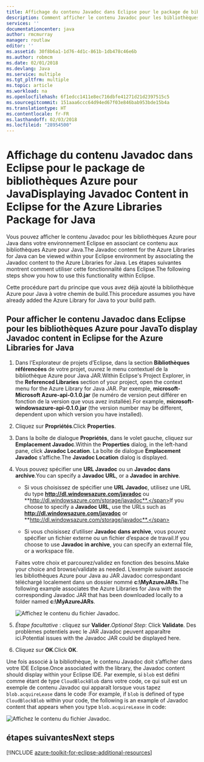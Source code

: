 ```yaml
---
title: Affichage du contenu Javadoc dans Eclipse pour le package de bibliothèques Azure pour Java
description: Comment afficher le contenu Javadoc pour les bibliothèques Azure dans Eclipse.
services: ''
documentationcenter: java
author: rmcmurray
manager: routlaw
editor: ''
ms.assetid: 30f8b6a1-1d76-4d1c-861b-1db478c46e6b
ms.author: robmcm
ms.date: 02/01/2018
ms.devlang: Java
ms.service: multiple
ms.tgt_pltfrm: multiple
ms.topic: article
ms.workload: na
ms.openlocfilehash: 6f1edcc1411e8ec716dbfe41271d21d2397515c5
ms.sourcegitcommit: 151aaa6ccc64d94ed67f03e846bab953bde15b4a
ms.translationtype: HT
ms.contentlocale: fr-FR
ms.lasthandoff: 02/03/2018
ms.locfileid: "28954500"
---
```

# <a name="displaying-javadoc-content-in-eclipse-for-the-azure-libraries-package-for-java"></a><span data-ttu-id="1a3c6-103">Affichage du contenu Javadoc dans Eclipse pour le package de bibliothèques Azure pour Java</span><span class="sxs-lookup"><span data-stu-id="1a3c6-103">Displaying Javadoc Content in Eclipse for the Azure Libraries Package for Java</span></span>

<span data-ttu-id="1a3c6-104">Vous pouvez afficher le contenu Javadoc pour les bibliothèques Azure pour Java dans votre environnement Eclipse en associant ce contenu aux bibliothèques Azure pour Java.</span><span class="sxs-lookup"><span data-stu-id="1a3c6-104">The Javadoc content for the Azure Libraries for Java can be viewed within your Eclipse environment by associating the Javadoc content to the Azure Libraries for Java.</span></span> <span data-ttu-id="1a3c6-105">Les étapes suivantes montrent comment utiliser cette fonctionnalité dans Eclipse.</span><span class="sxs-lookup"><span data-stu-id="1a3c6-105">The following steps show you how to use this functionality within Eclipse.</span></span>

<span data-ttu-id="1a3c6-106">Cette procédure part du principe que vous avez déjà ajouté la bibliothèque Azure pour Java à votre chemin de build.</span><span class="sxs-lookup"><span data-stu-id="1a3c6-106">This procedure assumes you have already added the Azure Library for Java to your build path.</span></span>

## <a name="to-display-javadoc-content-in-eclipse-for-the-azure-libraries-for-java"></a><span data-ttu-id="1a3c6-107">Pour afficher le contenu Javadoc dans Eclipse pour les bibliothèques Azure pour Java</span><span class="sxs-lookup"><span data-stu-id="1a3c6-107">To display Javadoc content in Eclipse for the Azure Libraries for Java</span></span>

1. <span data-ttu-id="1a3c6-108">Dans l’Explorateur de projets d’Eclipse, dans la section **Bibliothèques référencées** de votre projet, ouvrez le menu contextuel de la bibliothèque Azure pour Java JAR.</span><span class="sxs-lookup"><span data-stu-id="1a3c6-108">Within Eclipse's Project Explorer, in the **Referenced Libraries** section of your project, open the context menu for the Azure Library for Java JAR.</span></span> <span data-ttu-id="1a3c6-109">Par exemple, **microsoft-Microsoft Azure-api-0.1.0.jar** (le numéro de version peut différer en fonction de la version que vous avez installée).</span><span class="sxs-lookup"><span data-stu-id="1a3c6-109">For example, **microsoft-windowsazure-api-0.1.0.jar** (the version number may be different, dependent upon which version you have installed).</span></span>

1. <span data-ttu-id="1a3c6-110">Cliquez sur **Propriétés**.</span><span class="sxs-lookup"><span data-stu-id="1a3c6-110">Click **Properties**.</span></span>

1. <span data-ttu-id="1a3c6-111">Dans la boîte de dialogue **Propriétés**, dans le volet gauche, cliquez sur **Emplacement Javadoc**.</span><span class="sxs-lookup"><span data-stu-id="1a3c6-111">Within the **Properties** dialog, in the left-hand pane, click **Javadoc Location**.</span></span> <span data-ttu-id="1a3c6-112">La boîte de dialogue **Emplacement Javadoc** s’affiche.</span><span class="sxs-lookup"><span data-stu-id="1a3c6-112">The **Javadoc Location** dialog is displayed.</span></span>

1. <span data-ttu-id="1a3c6-113">Vous pouvez spécifier une **URL Javadoc** ou un **Javadoc dans archive**.</span><span class="sxs-lookup"><span data-stu-id="1a3c6-113">You can specify a **Javadoc URL**, or a **Javadoc in archive**.</span></span>

   * <span data-ttu-id="1a3c6-114">Si vous choisissez de spécifier une **URL Javadoc**, utilisez une URL du type **http://dl.windowsazure.com/javadoc** ou **http://dl.windowsazure.com/storage/javadoc**.</span><span class="sxs-lookup"><span data-stu-id="1a3c6-114">If you choose to specify a **Javadoc URL**, use the URLs such as **http://dl.windowsazure.com/javadoc** or **http://dl.windowsazure.com/storage/javadoc**.</span></span>

   * <span data-ttu-id="1a3c6-115">Si vous choisissez d’utiliser **Javadoc dans archive**, vous pouvez spécifier un fichier externe ou un fichier d’espace de travail.</span><span class="sxs-lookup"><span data-stu-id="1a3c6-115">If you choose to use **Javadoc in archive**, you can specify an external file, or a workspace file.</span></span>

   <span data-ttu-id="1a3c6-116">Faites votre choix et parcourez/validez en fonction des besoins.</span><span class="sxs-lookup"><span data-stu-id="1a3c6-116">Make your choice and browse/validate as needed.</span></span> <span data-ttu-id="1a3c6-117">L’exemple suivant associe les bibliothèques Azure pour Java au JAR Javadoc correspondant téléchargé localement dans un dossier nommé **c:\MyAzureJARs**.</span><span class="sxs-lookup"><span data-stu-id="1a3c6-117">The following example associates the Azure Libraries for Java with the corresponding Javadoc JAR that has been downloaded locally to a folder named **c:\MyAzureJARs**.</span></span>

   ![Affichez le contenu du fichier Javadoc.][ic553487]

1. <span data-ttu-id="1a3c6-119">*Étape facultative* : cliquez sur **Valider**.</span><span class="sxs-lookup"><span data-stu-id="1a3c6-119">*Optional Step*: Click **Validate**.</span></span> <span data-ttu-id="1a3c6-120">Des problèmes potentiels avec le JAR Javadoc peuvent apparaître ici.</span><span class="sxs-lookup"><span data-stu-id="1a3c6-120">Potential issues with the Javadoc JAR could be displayed here.</span></span>

1. <span data-ttu-id="1a3c6-121">Cliquez sur **OK**.</span><span class="sxs-lookup"><span data-stu-id="1a3c6-121">Click **OK**.</span></span>

<span data-ttu-id="1a3c6-122">Une fois associé à la bibliothèque, le contenu Javadoc doit s’afficher dans votre IDE Eclipse.</span><span class="sxs-lookup"><span data-stu-id="1a3c6-122">Once associated with the library, the Javadoc content should display within your Eclipse IDE.</span></span> <span data-ttu-id="1a3c6-123">Par exemple, si `blob` est défini comme étant de type `CloudBlockBlob` dans votre code, ce qui suit est un exemple de contenu Javadoc qui apparaît lorsque vous tapez `blob.acquireLease` dans le code :</span><span class="sxs-lookup"><span data-stu-id="1a3c6-123">For example, if `blob` is defined of type `CloudBlockBlob` within your code, the following is an example of Javadoc content that appears when you type `blob.acquireLease` in code:</span></span>

![Affichez le contenu du fichier Javadoc.][ic553488]

## <a name="next-steps"></a><span data-ttu-id="1a3c6-125">étapes suivantes</span><span class="sxs-lookup"><span data-stu-id="1a3c6-125">Next steps</span></span>

[!INCLUDE [azure-toolkit-for-eclipse-additional-resources](../includes/azure-toolkit-for-eclipse-additional-resources.md)]

<!-- URL List -->

<!-- Legacy MSDN URL = https://msdn.microsoft.com/library/azure/hh698319.aspx -->

<!-- IMG List -->

[ic553487]: media/azure-toolkit-for-eclipse-displaying-javadoc-content-for-azure-libraries/ic553487.png
[ic553488]: media/azure-toolkit-for-eclipse-displaying-javadoc-content-for-azure-libraries/ic553488.png
